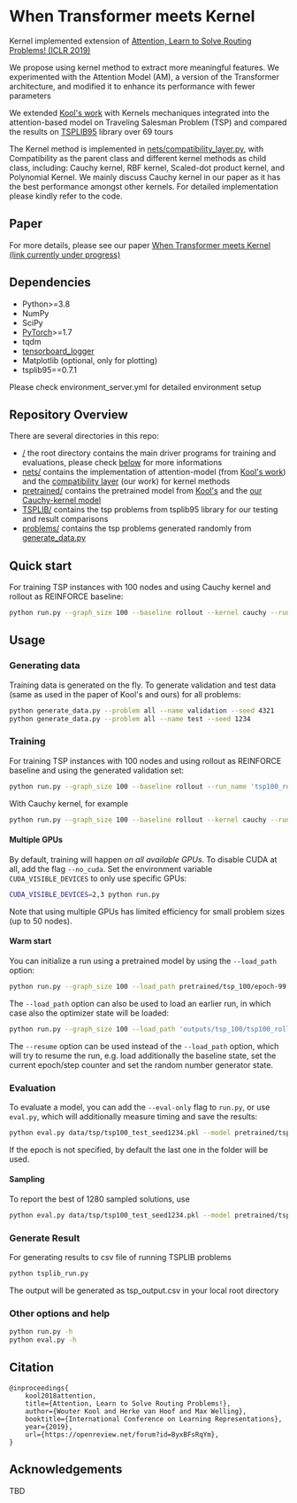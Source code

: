 # When Transformer meets Kernel

Kernel implemented extension of [Attention, Learn to Solve Routing Problems! (ICLR 2019)](https://openreview.net/forum?id=ByxBFsRqYm)

We propose using kernel method to extract more meaningful features. We experimented with the Attention Model (AM), a version of the Transformer architecture, and modified it to enhance its performance with fewer parameters

We extended [Kool's work](https://github.com/wouterkool/attention-learn-to-route) with Kernels mechaniques integrated into the attention-based model on Traveling Salesman Problem (TSP) and compared the results on [TSPLIB95](https://pypi.org/project/tsplib95/) library over 69 tours

The Kernel method is implemented in [nets/compatibility_layer.py](nets/compatibility_layer.py), with Compatibility as the parent class and different kernel methods as child class, including: Cauchy kernel, RBF kernel, Scaled-dot product kernel, and Polynomial Kernel. We mainly discuss Cauchy kernel in our paper as it has the best performance amongst other kernels. For detailed implementation please kindly refer to the code.

## Paper
For more details, please see our paper [When Transformer meets Kernel (link currently under progress)]() 

## Dependencies

* Python>=3.8
* NumPy
* SciPy
* [PyTorch](http://pytorch.org/)>=1.7
* tqdm
* [tensorboard_logger](https://github.com/TeamHG-Memex/tensorboard_logger)
* Matplotlib (optional, only for plotting)
* tsplib95==0.7.1

Please check environment_server.yml for detailed environment setup

## Repository Overview

There are several directories in this repo:

* [/]() the root directory contains the main driver programs for training and evaluations, please check [below](#quick-start) for more informations
* [nets/](nets) contains the implementation of attention-model (from [Kool's work](https://github.com/wouterkool/attention-learn-to-route)) and the [compatibility layer](nets/compatibility_layer.py) (our work) for kernel methods
* [pretrained/](pretrained) contains the pretrained model from [Kool's](https://github.com/wouterkool/attention-learn-to-route/tree/master/pretrained) and the [our Cauchy-kernel model](pretrained/cauchy_tsp_100)
* [TSPLIB/](TSPLIB) contains the tsp problems from tsplib95 library for our testing and result comparisons
* [problems/](problems) contains the tsp problems generated randomly from [generate_data.py](generate_data.py)


## Quick start

For training TSP instances with 100 nodes and using Cauchy kernel and rollout as REINFORCE baseline:
```bash
python run.py --graph_size 100 --baseline rollout --kernel cauchy --run_name 'tsp100_rollout'
```

## Usage

### Generating data

Training data is generated on the fly. To generate validation and test data (same as used in the paper of Kool's and ours) for all problems:
```bash
python generate_data.py --problem all --name validation --seed 4321
python generate_data.py --problem all --name test --seed 1234
```

### Training

For training TSP instances with 100 nodes and using rollout as REINFORCE baseline and using the generated validation set:
```bash
python run.py --graph_size 100 --baseline rollout --run_name 'tsp100_rollout' --val_dataset data/tsp/tsp100_validation_seed4321.pkl
```
With Cauchy kernel, for example
```bash
python run.py --graph_size 100 --baseline rollout --kernel cauchy --run_name 'tsp100_rollout' --val_dataset data/tsp/tsp100_validation_seed4321.pkl
```

#### Multiple GPUs
By default, training will happen *on all available GPUs*. To disable CUDA at all, add the flag `--no_cuda`. 
Set the environment variable `CUDA_VISIBLE_DEVICES` to only use specific GPUs:
```bash
CUDA_VISIBLE_DEVICES=2,3 python run.py 
```
Note that using multiple GPUs has limited efficiency for small problem sizes (up to 50 nodes).

#### Warm start
You can initialize a run using a pretrained model by using the `--load_path` option:
```bash
python run.py --graph_size 100 --load_path pretrained/tsp_100/epoch-99.pt
```

The `--load_path` option can also be used to load an earlier run, in which case also the optimizer state will be loaded:
```bash
python run.py --graph_size 100 --load_path 'outputs/tsp_100/tsp100_rollout_{datetime}/epoch-0.pt'
```

The `--resume` option can be used instead of the `--load_path` option, which will try to resume the run, e.g. load additionally the baseline state, set the current epoch/step counter and set the random number generator state.

### Evaluation
To evaluate a model, you can add the `--eval-only` flag to `run.py`, or use `eval.py`, which will additionally measure timing and save the results:
```bash
python eval.py data/tsp/tsp100_test_seed1234.pkl --model pretrained/tsp_100 --decode_strategy greedy
```
If the epoch is not specified, by default the last one in the folder will be used.

#### Sampling
To report the best of 1280 sampled solutions, use
```bash
python eval.py data/tsp/tsp100_test_seed1234.pkl --model pretrained/tsp_100 --decode_strategy sample --width 1280 --eval_batch_size 1
```

### Generate Result

For generating results to csv file of running TSPLIB problems
```bash
python tsplib_run.py
```
The output will be generated as tsp_output.csv in your local root directory

### Other options and help
```bash
python run.py -h
python eval.py -h
```

## Citation
```
@inproceedings{
    kool2018attention,
    title={Attention, Learn to Solve Routing Problems!},
    author={Wouter Kool and Herke van Hoof and Max Welling},
    booktitle={International Conference on Learning Representations},
    year={2019},
    url={https://openreview.net/forum?id=ByxBFsRqYm},
}
```

## Acknowledgements
TBD